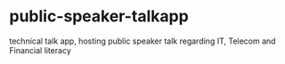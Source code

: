 # public-speaker-talkapp
technical talk app, hosting public speaker talk regarding IT, Telecom and Financial literacy
